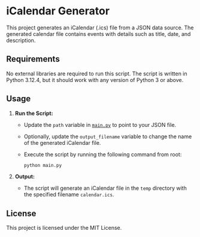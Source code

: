 # iCalendar Generator

This project generates an iCalendar (.ics) file from a JSON data source. The generated calendar file contains events with details such as title, date, and description.

## Requirements

No external libraries are required to run this script. The script is written in
Python 3.12.4, but it should work with any version of Python 3 or above.

## Usage

1. **Run the Script:**
    * Update the `path` variable in [`main.py`](main.py) to point to your JSON file.
    * Optionally, update the `output_filename` variable to change the name of the generated iCalendar file.
    * Execute the script by running the following command from root:
  
        ```sh
        python main.py
        ```

2. **Output:**
   * The script will generate an iCalendar file in the `temp` directory with the specified filename `calendar.ics`.

## License

This project is licensed under the MIT License.
